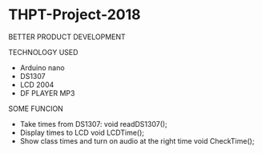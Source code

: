 # THPT-Project-2018 
BETTER PRODUCT DEVELOPMENT

TECHNOLOGY USED
 - Arduino nano
 - DS1307
 - LCD 2004
 - DF PLAYER MP3

SOME FUNCION
 - Take times from DS1307: void readDS1307();
 - Display times to LCD
  void LCDTime();
  - Show class times and turn on audio at the right time
  void CheckTime();
